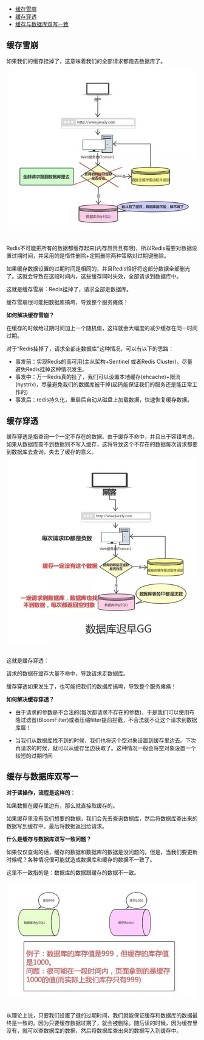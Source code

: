 <!-- GFM-TOC -->
* [缓存雪崩](#缓存雪崩)
* [缓存穿透](#缓存穿透)
* [缓存与数据库双写一致](#缓存与数据库双写一致)

<!-- GFM-TOC -->

## 缓存雪崩

如果我们的缓存挂掉了，这意味着我们的全部请求都跑去数据库了。

<div align="center"> <img src="../../pics/71fd9cc19e3b88c0bba149d2edce7996.jpg" width="500"/> </div><br>

Redis不可能把所有的数据都缓存起来(内存昂贵且有限)，所以Redis需要对数据设置过期时间，并采用的是惰性删除+定期删除两种策略对过期键删除。

如果缓存数据设置的过期时间是相同的，并且Redis恰好将这部分数据全部删光了。这就会导致在这段时间内，这些缓存同时失效，全部请求到数据库中。

这就是缓存雪崩：Redis挂掉了，请求全部走数据库。

缓存雪崩很可能把数据库搞垮，导致整个服务瘫痪！

**如何解决缓存雪崩？**

在缓存的时候给过期时间加上一个随机值，这样就会大幅度的减少缓存在同一时间过期。

对于“Redis挂掉了，请求全部走数据库”这种情况，可以有以下的思路：

- 事发前：实现Redis的高可用(主从架构+Sentinel 或者Redis Cluster)，尽量避免Redis挂掉这种情况发生。
- 事发中：万一Redis真的挂了，我们可以设置本地缓存(ehcache)+限流(hystrix)，尽量避免我们的数据库被干掉(起码能保证我们的服务还是能正常工作的)
- 事发后：redis持久化，重启后自动从磁盘上加载数据，快速恢复缓存数据。

## 缓存穿透

缓存穿透是指查询一个一定不存在的数据。由于缓存不命中，并且出于容错考虑，如果从数据库查不到数据则不写入缓存，这将导致这个不存在的数据每次请求都要到数据库去查询，失去了缓存的意义。

<div align="center"> <img src="../../pics/5950897a85de5b08e4a394a3254b2f48.jpg" width="500"/> </div><br>

这就是缓存穿透：

请求的数据在缓存大量不命中，导致请求走数据库。

缓存穿透如果发生了，也可能把我们的数据库搞垮，导致整个服务瘫痪！

**如何解决缓存穿透？**

- 由于请求的参数是不合法的(每次都请求不存在的参数)，于是我们可以使用布隆过滤器(BloomFilter)或者压缩filter提前拦截，不合法就不让这个请求到数据库层！

- 当我们从数据库找不到的时候，我们也将这个空对象设置到缓存里边去。下次再请求的时候，就可以从缓存里边获取了。这种情况一般会将空对象设置一个较短的过期时间

## 缓存与数据库双写一

**对于读操作，流程是这样的：**

如果数据在缓存里边有，那么就直接取缓存的。

如果缓存里没有我们想要的数据，我们会先去查询数据库，然后将数据库查出来的数据写到缓存中。最后将数据返回给请求。

**什么是缓存与数据库双写一致问题？**

如果仅仅查询的话，缓存的数据和数据库的数据是没问题的。但是，当我们要更新时候呢？各种情况很可能就造成数据库和缓存的数据不一致了。

这里不一致指的是：数据库的数据跟缓存的数据不一致。

<div align="center"> <img src="../../pics/44fef0be59d1449cd5551323d6da0f77.jpg" width="500"/> </div><br>

从理论上说，只要我们设置了键的过期时间，我们就能保证缓存和数据库的数据最终是一致的。因为只要缓存数据过期了，就会被删除。随后读的时候，因为缓存里没有，就可以查数据库的数据，然后将数据库查出来的数据写入到缓存中。
